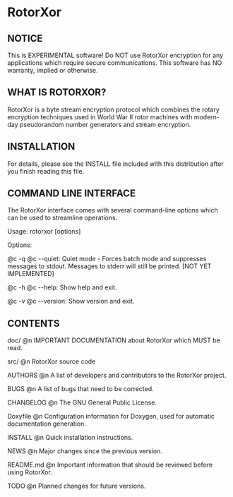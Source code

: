RotorXor
========
  

NOTICE
------
  This is EXPERIMENTAL software!  Do NOT use RotorXor encryption for any
  applications which require secure communications.  This software has
  NO warranty, implied or otherwise.


WHAT IS ROTORXOR?
-----------------
  RotorXor is a byte stream encryption protocol which combines the
  rotary encryption techniques used in World War II rotor machines with
  modern-day pseudorandom number generators and stream encryption.


INSTALLATION
------------
  For details, please see the INSTALL file included with this
  distribution after you finish reading this file.

COMMAND LINE INTERFACE
----------------------
  The RotorXor interface comes with several command-line options
  which can be used to streamline operations.

  Usage: rotorxor [options]

  Options:

  @c -q	@c \--quiet:	Quiet mode - Forces batch mode and suppresses
			messages to stdout.  Messages to stderr will
			still be printed. [NOT YET IMPLEMENTED]

  @c -h	@c \--help:	Show help and exit.

  @c -v	@c \--version:	Show version and exit.

CONTENTS
--------

doc/
@n  IMPORTANT DOCUMENTATION about RotorXor which MUST be read.

src/
@n  RotorXor source code

AUTHORS
@n  A list of developers and contributors to the RotorXor project.

BUGS
@n  A list of bugs that need to be corrected.

CHANGELOG
@n  The GNU General Public License.

Doxyfile
@n  Configuration information for Doxygen, used for automatic
  documentation generation.

INSTALL
@n  Quick installation instructions.

NEWS
@n  Major changes since the previous version.

README.md
@n  Important information that should be reviewed before using
  RotorXor.

TODO
@n  Planned changes for future versions.
